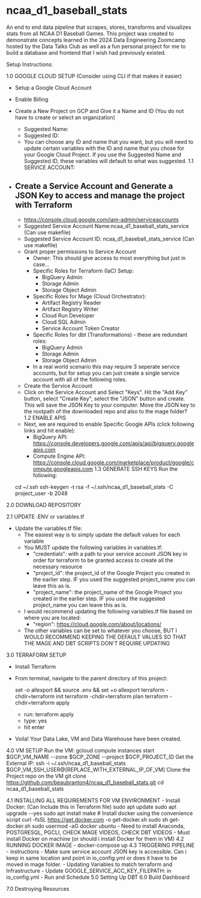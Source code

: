 # ncaa_d1_baseball_stats
An end to end data pipeline that scrapes, stores, transforms and visualizes stats from all NCAA D1 Baseball Games. This project was created to demonstrate concepts learned in the 2024 Data Engineering Zoomcamp hosted by the Data Talks Club as well as a fun personal project for me to build a database and frontend that I wish had previously existed.



Setup Instructions:

1.0 GOOGLE CLOUD SETUP (Consider using CLI if that makes it easier)

- Setup a Google Cloud Account
- Enable Billing
- Create a New Project on GCP and Give it a Name and ID (You do not have to create or select an organization)
    - Suggested Name:
    - Suggested ID:
    - You can choose any ID and name that you want, but you will need to update certain variables with the ID and name that you chose for your Google Cloud Project. If you use the Suggested Name and Suggested ID, these variables will default to what was suggested.
1.1 SERVICE ACCOUNT:
- Create a Service Account and Generate a JSON Key to access and manage the project with Terraform
    - 
    - https://console.cloud.google.com/iam-admin/serviceaccounts
    - Suggested Service Account Name:ncaa_d1_baseball_stats_service (Can use makefile)
    - Suggested Service Account ID: ncaa_d1_baseball_stats_service (Can use makefile)
    - Grant proper permissions to Service Account
        - Owner: This should give access to most everything but just in case...
        - Specific Roles for Terraform (IaC) Setup:
            - BigQuery Admin
            - Storage Admin
            - Storage Object Admin
        - Specific Roles for Mage (Cloud Orchestrator):
            - Artifact Registry Reader
            - Artifact Registry Writer
            - Cloud Run Developer
            - Cloud SQL Admin
            - Service Account Token Creator
        - Specific Roles for dbt (Transformations) - these are redundant roles:
            - BigQuery Admin
            - Storage Admin
            - Storage Object Admin
        - In a real world scenario this may require 3 seperate service accounts, but for 
        setup you can just create a single service account with all of the following 
        roles.
    - Create the Service Account
    - Click on the Service Account and Select "Keys". Hit the "Add Key" button, select "Create Key", select the "JSON" button and create. This will save the JSON Key to your computer. Move the JSON key to the rootpath of the downloaded repo and also to the mage folder?
1.2 ENABLE APIS
    - Next, we are required to enable Specific Google APIs (click following links and hit enable):
        - BigQuery API: https://console.developers.google.com/apis/api/bigquery.googleapis.com
        - Compute Engine API: https://console.cloud.google.com/marketplace/product/google/compute.googleapis.com
1.3 GENERATE SSH KEYS
    Run the following:
    
    cd ~/.ssh
    ssh-keygen -t rsa -f ~/.ssh/ncaa_d1_baseball_stats -C project_user -b 2048

2.0 DOWNLOAD REPOSITORY

2.1 UPDATE .ENV or variables.tf
- Update the variables.tf file:
    - The easiest way is to simply update the default values for each variable
    - You MUST update the following variables in variables.tf:
        - "credentials": with a path to your service account  JSON key in order for terraform to be granted access to create all the necessary resource
        - "project_id": the project_id of the Google Project you created in the earlier step. IF you used the suggested project_name you can leave this as is.
        - "project_name": the project_name of the Google Project you created in the earlier step. IF you used the suggested project_name you can leave this as is.
    - I would recommend updating the following variables.tf file based on where you are located:
        - "region": https://cloud.google.com/about/locations/
    - The other variables can be set to whatever you choose, BUT I WOULD RECOMMEND KEEPING THE DEFAULT VALUES SO THAT THE MAGE AND DBT SCRIPTS DON'T REQUIRE UPDATING

3.0 TERRAFORM SETUP 
- Install Terraform
- From terminal, navigate to the parent directory of this project:
    
    set -o allexport && source .env && set +o allexport
    terraform -chdir=terraform init
    terraform -chdir=terraform plan
    terraform -chdir=terraform apply

    - run: terraform apply
    - type: yes
    - hit enter
- Voila! Your Data Lake, VM and Data Warehouse have been created.


4.0 VM SETUP
    Run the VM:
        gcloud compute instances start $GCP_VM_NAME --zone $GCP_ZONE --project $GCP_PROJECT_ID
    Get the External IP:
        ssh -i ~/.ssh/ncaa_d1_baseball_stats $GCP_VM_SSH_USER@[REPLACE_WITH_EXTERNAL_IP_OF_VM]
    Clone the Project repo on the VM
        git clone https://github.com/beaubranton4/ncaa_d1_baseball_stats.git
        cd ncaa_d1_baseball_stats
    
4.1 INSTALLING ALL REQUIREMENTS FOR VM ENVIRONMENT
    - Install Docker: (Can Include this in Terraform file)
        sudo apt update
        sudo apt upgrade --yes
        sudo apt install make
        # Install docker using the convenience script
        curl -fsSL https://get.docker.com -o get-docker.sh
        sudo sh get-docker.sh
        sudo usermod -aG docker ubuntu
    - Need to install Anaconda, POSTGRESQL, PGCLI, CHECK MAGE VIDEOS, CHECK DBT VIDEOS
    - Must install Docker on machine (or should i install Docker for them in VM)
4.2 RUNNING DOCKER IMAGE 
    - docker-compose up
4.3 TRIGGERING PIPELINE
    - instructions
        - Make sure service account JSON key is accessible. Can i keep in same location and point in io_config.yml or does it have to be moved in mage folder.
        - Updating Variables to match terraform and Infrastructure
        - Update  GOOGLE_SERVICE_ACC_KEY_FILEPATH: in io_config.yml
        - Run and Schedule
5.0 Setting Up DBT 
6.0 Build Dashboard

7.0 Destroying Resources